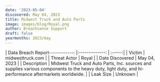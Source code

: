 ```yaml
---
date: '2023-05-04'
discovered: May 04, 2023
title: Midwest Truck and Auto Parts
image: images/blog/Royal.png
author: Breachsense Support
draft: false
yearmonths: 2023/may
---
```


| Data Breach Report------------:     |:-------------:    | :-----:|
| Victim      | midwesttruck.com      | 
| Threat Actor      |  Royal     | 
| Date Discovered      | May 04, 2023      | 
| Description      | Midwest Truck and Auto Parts, Inc. sources and supplies various components to the heavy duty, light duty, and hi-performance aftermarkets worldwide.      | 
| Leak Size      | Unknown      | 

